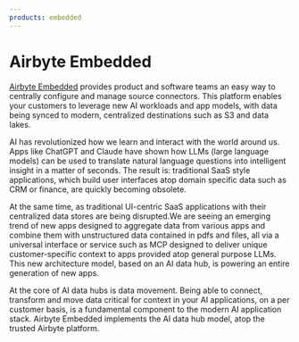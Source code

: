```yaml
---
products: embedded
---
```


# Airbyte Embedded

[Airbyte Embedded](https://airbyte.com/ai) provides product and software teams an easy way to centrally configure and manage source connectors. This platform enables your customers to leverage new AI workloads and app models, with data being synced to modern, centralized destinations such as S3 and data lakes.

AI has revolutionized how we learn and interact with the world around us. Apps like ChatGPT and Claude have shown how LLMs (large language models) can be used to translate natural language questions into intelligent insight in a matter of seconds. The result is: traditional SaaS style applications, which build user interfaces atop domain specific data such as CRM or finance, are quickly becoming obsolete.  

At the same time, as traditional UI-centric SaaS applications with their centralized data stores are being disrupted.We are seeing an emerging trend of new apps designed to aggregate data from various apps and combine them with unstructured data contained in pdfs and files, all via a universal interface or service such as MCP designed to deliver unique customer-specific context to apps provided atop general purpose LLMs. This new architecture model, based on an AI data hub, is powering an entire generation of new apps.

At the core of AI data hubs is data movement. Being able to connect, transform and move data critical for context in your AI applications, on a per customer basis, is a fundamental component to the modern AI application stack. Airbyte Embedded implements the AI data hub model, atop the trusted Airbyte platform.
